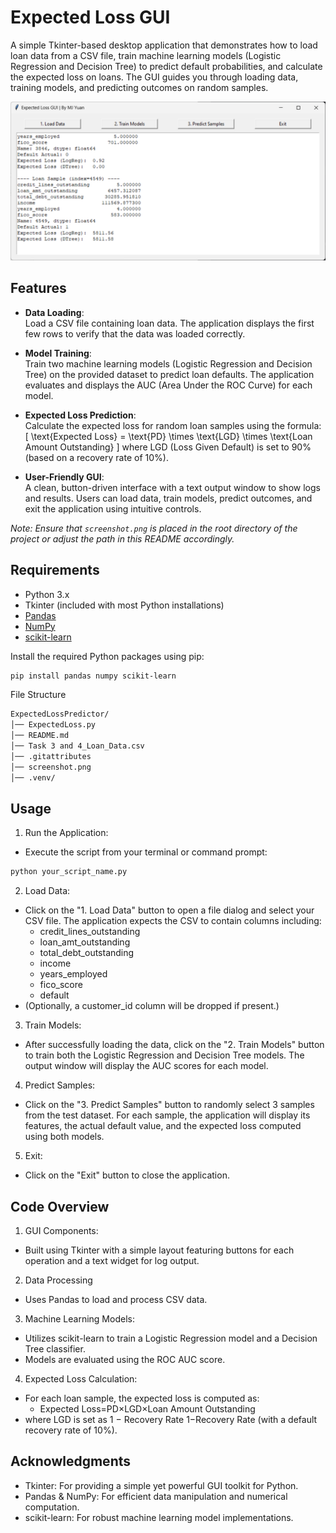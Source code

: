 # Expected Loss GUI

A simple Tkinter-based desktop application that demonstrates how to load loan data from a CSV file, train machine learning models (Logistic Regression and Decision Tree) to predict default probabilities, and calculate the expected loss on loans. The GUI guides you through loading data, training models, and predicting outcomes on random samples.

![Expected Loss GUI Screenshot](screenshot.png)

## Features

- **Data Loading**:  
  Load a CSV file containing loan data. The application displays the first few rows to verify that the data was loaded correctly.
  
- **Model Training**:  
  Train two machine learning models (Logistic Regression and Decision Tree) on the provided dataset to predict loan defaults. The application evaluates and displays the AUC (Area Under the ROC Curve) for each model.
  
- **Expected Loss Prediction**:  
  Calculate the expected loss for random loan samples using the formula:
  \[
  \text{Expected Loss} = \text{PD} \times \text{LGD} \times \text{Loan Amount Outstanding}
  \]
  where LGD (Loss Given Default) is set to 90% (based on a recovery rate of 10%).
  
- **User-Friendly GUI**:  
  A clean, button-driven interface with a text output window to show logs and results. Users can load data, train models, predict outcomes, and exit the application using intuitive controls.

*Note: Ensure that `screenshot.png` is placed in the root directory of the project or adjust the path in this README accordingly.*

## Requirements

- Python 3.x
- Tkinter (included with most Python installations)
- [Pandas](https://pandas.pydata.org/)
- [NumPy](https://numpy.org/)
- [scikit-learn](https://scikit-learn.org/stable/)

Install the required Python packages using pip:

```bash
pip install pandas numpy scikit-learn
```

File Structure
```bash
ExpectedLossPredictor/
│── ExpectedLoss.py
│── README.md
│── Task 3 and 4_Loan_Data.csv
│── .gitattributes
│── screenshot.png
│── .venv/
```

## Usage

1. Run the Application:
- Execute the script from your terminal or command prompt:
```bash
python your_script_name.py
```
2. Load Data:
- Click on the "1. Load Data" button to open a file dialog and select your CSV file. The application expects the CSV to contain columns including:
  - credit_lines_outstanding
  - loan_amt_outstanding
  - total_debt_outstanding
  - income
  - years_employed
  - fico_score
  - default
- (Optionally, a customer_id column will be dropped if present.)

3. Train Models:
- After successfully loading the data, click on the "2. Train Models" button to train both the Logistic Regression and Decision Tree models. The output window will display the AUC scores for each model.

4. Predict Samples:
- Click on the "3. Predict Samples" button to randomly select 3 samples from the test dataset. For each sample, the application will display its features, the actual default value, and the expected loss computed using both models.

5. Exit:
- Click on the "Exit" button to close the application.

## Code Overview
1. GUI Components:
- Built using Tkinter with a simple layout featuring buttons for each operation and a text widget for log output.
2. Data Processing
- Uses Pandas to load and process CSV data.
3. Machine Learning Models:
- Utilizes scikit-learn to train a Logistic Regression model and a Decision Tree classifier.
- Models are evaluated using the ROC AUC score.
4. Expected Loss Calculation:
- For each loan sample, the expected loss is computed as:
  - Expected Loss=PD×LGD×Loan Amount Outstanding
- where LGD is set as 
1
−
Recovery Rate
1−Recovery Rate (with a default recovery rate of 10%).

## Acknowledgments
- Tkinter: For providing a simple yet powerful GUI toolkit for Python.
- Pandas & NumPy: For efficient data manipulation and numerical computation.
- scikit-learn: For robust machine learning model implementations.

